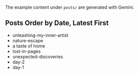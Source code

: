 The example content under `posts/` are generated with Gemini.

## Posts Order by Date, Latest First

- unleashing-my-inner-artist
- nature-escape
- a taste of home
- lost-in-pages
- unexpected-discoveries
- day-2
- day-1
